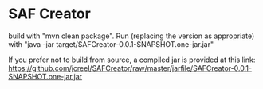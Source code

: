 # SAF Creator
build with "mvn clean package".  Run (replacing the version as appropriate) with "java -jar target/SAFCreator-0.0.1-SNAPSHOT.one-jar.jar"

If you prefer not to build from source, a compiled jar is provided at this link:
https://github.com/jcreel/SAFCreator/raw/master/jarfile/SAFCreator-0.0.1-SNAPSHOT.one-jar.jar
